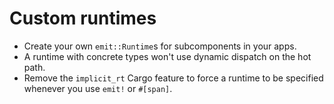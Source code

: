 # Custom runtimes

- Create your own `emit::Runtime`s for subcomponents in your apps.
- A runtime with concrete types won't use dynamic dispatch on the hot path.
- Remove the `implicit_rt` Cargo feature to force a runtime to be specified whenever you use `emit!` or `#[span]`.
